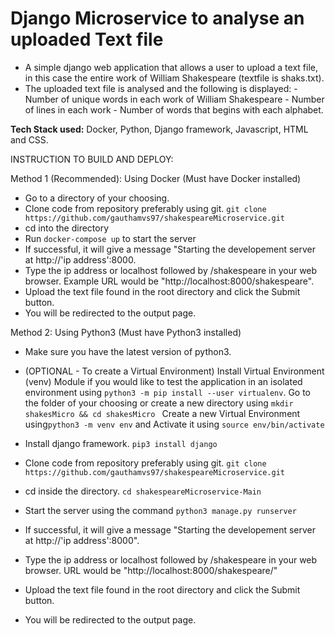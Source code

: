 # Django Microservice to analyse an uploaded Text file

- A simple django web application that allows a user to upload a text file, in this case the entire work of William Shakespeare (textfile is shaks.txt). 
- The uploaded text file is analysed and the following is displayed: 
                                - Number of unique words in each work of William Shakespeare
                                - Number of lines in each work
                                - Number of words that begins with each alphabet.

**Tech Stack used:** Docker, Python, Django framework, Javascript, HTML and CSS.

INSTRUCTION TO BUILD AND DEPLOY:

Method 1 (Recommended): Using Docker (Must have Docker installed)
- Go to a directory of your choosing.
- Clone code from repository preferably using git.
```git clone https://github.com/gauthamvs97/shakespeareMicroservice.git```
- cd into the directory
- Run ```docker-compose up``` to start the server
- If successful, it will give a message "Starting the developement server at http://'ip address':8000.
- Type the ip address or localhost followed by /shakespeare in your web browser. Example URL would be "http://localhost:8000/shakespeare".
- Upload the text file found in the root directory and click the Submit button.
- You will be redirected to the output page.


Method 2: Using Python3 (Must have Python3 installed)

- Make sure you have the latest version of python3. 
- (OPTIONAL - To create a Virtual Environment)
Install Virtual Environment (venv) Module if you would like to test the application in an isolated environment using
    ``` python3 -m pip install --user virtualenv ```. 
 Go to the folder of your choosing or create a new directory using
   ```mkdir shakesMicro && cd shakesMicro ```
Create a new Virtual Environment using```python3 -m venv env``` and Activate it using ```source env/bin/activate```

- Install django framework.
```pip3 install django```
- Clone code from repository preferably using git.
```git clone https://github.com/gauthamvs97/shakespeareMicroservice.git```
- cd inside the directory.
```cd shakespeareMicroservice-Main```
- Start the server using the command ```python3 manage.py runserver```
- If successful, it will give a message "Starting the developement server at http://'ip address':8000".
- Type the ip address or localhost followed by /shakespeare in your web browser. URL would be "http://localhost:8000/shakespeare/"
- Upload the text file found in the root directory and click the Submit button.
- You will be redirected to the output page.
   
  


 
